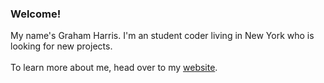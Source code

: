 ### Welcome!

My name's Graham Harris. I'm an student coder living in New York who is looking for new projects.\
\
To learn more about me, head over to my [website](https://grahamwharris.com/).
